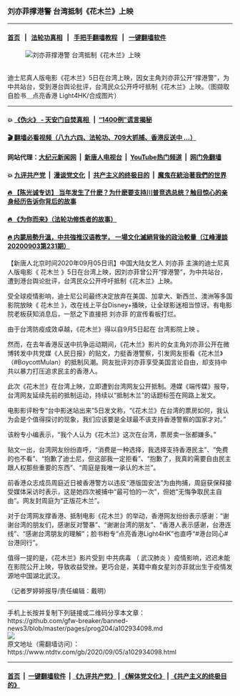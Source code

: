 ### 刘亦菲撑港警 台湾抵制《花木兰》上映
------------------------

#### [首页](https://github.com/gfw-breaker/banned-news3/blob/master/README.md) &nbsp;&nbsp;|&nbsp;&nbsp; [法轮功真相](https://github.com/begood0513/basic/blob/master/README.md)  &nbsp;&nbsp;|&nbsp;&nbsp; [手把手翻墙教程](https://github.com/gfw-breaker/guides/wiki)  &nbsp;&nbsp;|&nbsp;&nbsp; [一键翻墙软件](https://github.com/gfw-breaker/nogfw/blob/master/README.md)  



<div><div class="featured_image">
 <figure>
  <img alt="刘亦菲撑港警 台湾抵制《花木兰》上映" src="https://i.ntdtv.com/assets/uploads/2020/09/thumb-1920-348455-800x450.jpg"/>
 </figure><br/>
 <span class="caption">
  迪士尼真人版电影《花木兰》5日在台湾上映，因女主角刘亦菲公开“撑港警”，为中共站台，受到港台舆论批评，台湾民众公开呼吁抵制《花木兰》上映。（图撷取自脸书＿点亮香港 Light4HK/合成图片）
 </span>
</div>
</div><hr/>

#### 💥 [《伪火》 - 天安门自焚真相 ](http://141.164.51.119:10000/videos/blog/weihuo.html)&nbsp; |&nbsp; [“1400例”谎言揭秘  ](http://141.164.51.119:10000/videos/blog/jiexi1400.html)

#### [ 🎬  翻墙必看视频（八九六四、法轮功、709大抓捕、香港反送中 ...）](https://github.com/gfw-breaker/links/blob/master/banned.md)

#### 网站代理：[大纪元新闻网](http://167.172.10.89:10080/gb/) &nbsp;|&nbsp; [新唐人电视台](http://167.172.10.89:8808/gb/)  &nbsp;|&nbsp; [YouTube热门频道](http://158.247.203.241/youtube.html) &nbsp;|&nbsp; [网门免翻墙](http://158.247.203.241:11000/show.aspx?name=ogHome)

#### 💥 [九评共产党](http://141.164.51.119:10000/videos/res/jiuping/)&nbsp; |&nbsp; [漫谈党文化](http://141.164.51.119:10000/videos/res/mtdwh/)&nbsp; |&nbsp; [共产主义的终极目的](http://141.164.51.119:10000/videos/res/zjmd/)&nbsp; |&nbsp; [魔鬼在統治著我們的世界](http://141.164.51.119:10000/videos/res/TheSpecter/)  

#### [ 🔥  【陈光诚专访】 当年发生了什麽？为什麽要支持川普竞选总统？触目惊心的亲身经历告诉你背后的故事](http://141.164.51.119:10000/videos/news/cgc02.html)

#### [ 🔥  《为你而来》（法轮功修炼者的故事）](http://141.164.51.119:10000/videos/news/ComingForYou.html)

#### [ 🔥  内蒙局勢升溫，中共強推汉语教学， 一場文化滅絕背後的政治較量（江峰漫談20200903第231期）](http://141.164.51.119:10000/videos/news/jf03.html)

<div><div class="post_content" itemprop="articleBody">
 <p>
  【新唐人北京时间2020年09月05日讯】中国大陆女艺人
  <ok href="https://www.ntdtv.com/gb/刘亦菲.htm">
   刘亦菲
  </ok>
  主演的迪士尼真人版电影《
  <ok href="https://www.ntdtv.com/gb/花木兰.htm">
   花木兰
  </ok>
  》5日在台湾上映，因刘亦菲曾公开“撑港警”，为中共站台，遭到港台舆论批评，台湾民众公开呼吁抵制《花木兰》上映。
 </p>
 <p>
  受全球疫情影响，迪士尼公司最终决定放弃在美国、加拿大、新西兰、澳洲等多国影院放映《
  <ok href="https://www.ntdtv.com/gb/花木兰.htm">
   花木兰
  </ok>
  》，改在线上平台Disney+播映，让全球影迷相当惊讶。有电影院老板获知消息后，一怒之下直接把
  <ok href="https://www.ntdtv.com/gb/刘亦菲.htm">
   刘亦菲
  </ok>
  的宣传看板打烂。
 </p>
 <p>
  由于台湾防疫成效卓越，《花木兰》得以自9月5日起在
  <ok href="https://www.ntdtv.com/gb/台湾影院上映.htm">
   台湾影院上映
  </ok>
  。
 </p>
 <p>
  然而，在去年香港反送中抗争运动期间，《花木兰》影片的女主角刘亦菲公开在微博转发中共党媒《人民日报》的贴文，力挺香港警察，引发网友拒看《花木兰》（#BoycottMulan）的抵制风潮。网友批评刘亦菲享受美国言论自由，却支持中共以暴力打压追求民主的香港人。
 </p>
 <p>
  此次《花木兰》在台湾上映，立即遭到台湾网友公开抵制。港媒《端传媒》报导，台湾网友延续先前的抵制运动，持续以“抵制木兰”的话题标签在网路上发文。
 </p>
 <p>
  电影影评粉专“台中影迷站出来”5日发文称，“《花木兰》在台湾的票房如何，我认为会是个值得探讨的现象，我们应该要是全球最不该支持香港警察的国家才对。”
 </p>
 <p>
  该粉专小编表示，“我个人认为《花木兰》这次在台湾，票房卖一张都嫌多。”
 </p>
 <p>
  贴文一出，台湾网友纷纷直呼，“消费是一种选择，我选择支持香港民主”、“免费的也不看”、“抱歉了迪士尼，但这部我一定拒看”、“抱歉了，我真的需要自由民主跟人权那些重要的东西”、“周庭是我唯一承认的木兰”。
 </p>
 <p>
  前香港众志成员周庭近日被香港警方以违反“港版国安法”为由拘捕，周庭获保释接受媒体采访时表示，这是她四次被捕中“最可怕的一次”，但她“无悔争取民主自由”。网友封周庭为“正版花木兰”。
 </p>
 <p>
  对于台湾网友撑香港、抵制电影《花木兰》的举动，香港网友纷纷表示感谢：“谢谢台湾的朋友们，感谢反对警暴”、“谢谢台湾的朋友”、“香港人表示感谢，台港连线”、“感谢台湾朋友的理解”；脸书粉专“点亮香港Light4HK”也直呼“#港台同心#台港同行”。
 </p>
 <p>
  值得一提的是，《花木兰》影片受到
  <ok href="https://www.ntdtv.com/gb/中共病毒.htm">
   中共病毒
  </ok>
  （
  <ok href="https://www.ntdtv.com/gb/武汉肺炎.htm">
   武汉肺炎
  </ok>
  ）疫情影响，迟迟未能在影院公开上映，导致收益受挫。更巧合是，美籍中裔女星刘亦菲就出生于疫情发源地中国湖北武汉。
 </p>
 <p>
  （记者罗婷婷报导/责任编辑：戴明）
 </p>
 <div class="single_ad">
 </div>
</div>
</div>
<hr/>
手机上长按并复制下列链接或二维码分享本文章：<br/>
https://github.com/gfw-breaker/banned-news3/blob/master/pages/prog204/a102934098.md <br/>
<a href='https://github.com/gfw-breaker/banned-news3/blob/master/pages/prog204/a102934098.md'><img src='https://github.com/gfw-breaker/banned-news3/blob/master/pages/prog204/a102934098.md.png'/></a> <br/>
原文地址（需翻墙访问）：https://www.ntdtv.com/gb/2020/09/05/a102934098.html


------------------------
#### [首页](https://github.com/gfw-breaker/banned-news3/blob/master/README.md) &nbsp;|&nbsp; [一键翻墙软件](https://github.com/gfw-breaker/nogfw/blob/master/README.md) &nbsp;| [《九评共产党》](https://github.com/gfw-breaker/9ping.md/blob/master/README.md#九评之一评共产党是什么) | [《解体党文化》](https://github.com/gfw-breaker/jtdwh.md/blob/master/README.md) | [《共产主义的终极目的》](https://github.com/gfw-breaker/gczydzjmd.md/blob/master/README.md)


<img src='http://gfw-breaker.win/banned-news3/pages/prog204/a102934098.md' width='0px' height='0px'/>